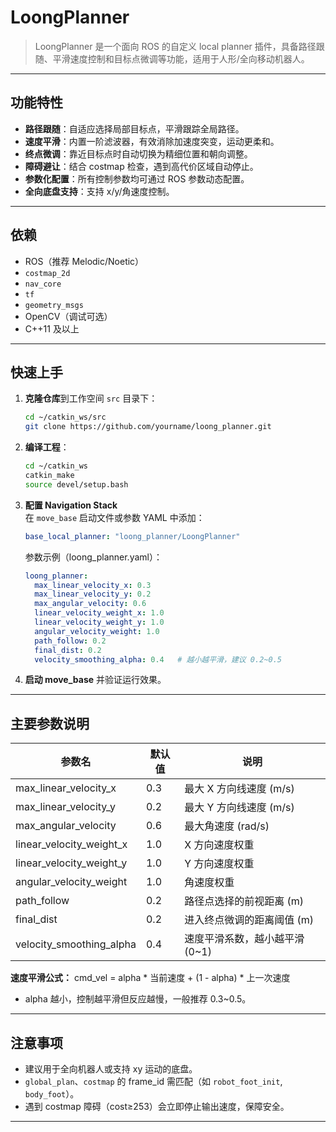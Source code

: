 # LoongPlanner

> LoongPlanner 是一个面向 ROS 的自定义 local planner 插件，具备路径跟随、平滑速度控制和目标点微调等功能，适用于人形/全向移动机器人。

---

## 功能特性

- **路径跟随**：自适应选择局部目标点，平滑跟踪全局路径。
- **速度平滑**：内置一阶滤波器，有效消除加速度突变，运动更柔和。
- **终点微调**：靠近目标点时自动切换为精细位置和朝向调整。
- **障碍避让**：结合 costmap 检查，遇到高代价区域自动停止。
- **参数化配置**：所有控制参数均可通过 ROS 参数动态配置。
- **全向底盘支持**：支持 x/y/角速度控制。

---

## 依赖

- ROS（推荐 Melodic/Noetic）
- `costmap_2d`
- `nav_core`
- `tf`
- `geometry_msgs`
- OpenCV（调试可选）
- C++11 及以上

---

## 快速上手

1. **克隆仓库**到工作空间 `src` 目录下：

    ```bash
    cd ~/catkin_ws/src
    git clone https://github.com/yourname/loong_planner.git
    ```

2. **编译工程**：

    ```bash
    cd ~/catkin_ws
    catkin_make
    source devel/setup.bash
    ```

3. **配置 Navigation Stack**  
   在 `move_base` 启动文件或参数 YAML 中添加：

    ```yaml
    base_local_planner: "loong_planner/LoongPlanner"
    ```

    参数示例（loong_planner.yaml）：

    ```yaml
    loong_planner:
      max_linear_velocity_x: 0.3
      max_linear_velocity_y: 0.2
      max_angular_velocity: 0.6
      linear_velocity_weight_x: 1.0
      linear_velocity_weight_y: 1.0
      angular_velocity_weight: 1.0
      path_follow: 0.2
      final_dist: 0.2
      velocity_smoothing_alpha: 0.4   # 越小越平滑，建议 0.2~0.5
    ```

4. **启动 move_base** 并验证运行效果。

---

## 主要参数说明

| 参数名                     | 默认值 | 说明                               |
|----------------------------|--------|------------------------------------|
| max_linear_velocity_x      | 0.3    | 最大 X 方向线速度 (m/s)            |
| max_linear_velocity_y      | 0.2    | 最大 Y 方向线速度 (m/s)            |
| max_angular_velocity       | 0.6    | 最大角速度 (rad/s)                 |
| linear_velocity_weight_x   | 1.0    | X 方向速度权重                     |
| linear_velocity_weight_y   | 1.0    | Y 方向速度权重                     |
| angular_velocity_weight    | 1.0    | 角速度权重                         |
| path_follow                | 0.2    | 路径点选择的前视距离 (m)           |
| final_dist                 | 0.2    | 进入终点微调的距离阈值 (m)         |
| velocity_smoothing_alpha   | 0.4    | 速度平滑系数，越小越平滑 (0~1)     |

**速度平滑公式：**
cmd_vel = alpha * 当前速度 + (1 - alpha) * 上一次速度

- alpha 越小，控制越平滑但反应越慢，一般推荐 0.3~0.5。

---

## 注意事项

- 建议用于全向机器人或支持 xy 运动的底盘。
- `global_plan`、`costmap` 的 frame_id 需匹配（如 `robot_foot_init`, `body_foot`）。
- 遇到 costmap 障碍（cost≥253）会立即停止输出速度，保障安全。

---


